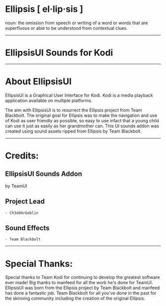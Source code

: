 # Ellipsis [ el·lip·sis ]
noun: the omission from speech or writing of a word or words that are superfluous or able to be understood from contextual clues.

------------------------------------------------------------------------
EllipsisUI Sounds for Kodi
=====================================
------------------------------------------------------------------------
About EllipsisUI
=====================================

EllipsisUI is a Graphical User Interface for Kodi. Kodi is a media playback application available on multiple platforms.

The aim with EllipsisUI is to resurrect the Ellipsis project from Team Blackbolt. 
The original goal for Ellipsis was to make the navigation and use of Kodi as user friendly as possible, so easy to use infact that a young child can use it just as easily as her grandmother can.
This UI sounds addon was created using sound assets ripped from Ellipsis by Team Blackbolt.

--------
Credits:
========

EllipsisUI Sounds Addon
-----------------------
by TeamUI


Project Lead
-----------------------
    - Ch3dd4rGoblin

Sound Effects
-----------------------
    - Team Blackbolt

------------------
Special Thanks:
==================

Special thanks to Team Kodi for continuing to develop the greatest software ever made! 
Big thanks to manfeed for all the work he's done for TeamUI. EllipsisUI was born from the Ellipsis project by Team Blackbolt and manfeed has done a fantastic job. 
Team Blackbolt for all you've done in the past for the skinning community including the creation of the original Ellipsis.

